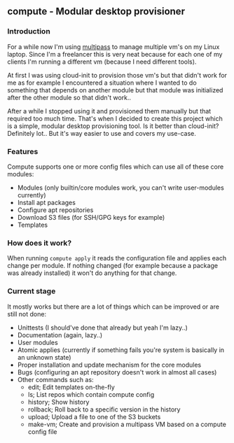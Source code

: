 ## compute - Modular desktop provisioner

### Introduction
For a while now I'm using [multipass](https://github.com/canonical/multipass) to manage multiple vm's on my Linux laptop.
Since I'm a freelancer this is very neat because for each one of my clients I'm running a different vm (because I need different tools).

At first I was using cloud-init to provision those vm's but that didn't work for me as for example I encountered a situation where I wanted to do something that depends on another module but that module was initialized after the other module so that didn't work..

After a while I stopped using it and provisioned them manually but that required too much time.
That's when I decided to create this project which is a simple, modular desktop provisioning tool.
Is it better than cloud-init? Definitely lot.. But it's way easier to use and covers my use-case.

### Features
Compute supports one or more config files which can use all of these core modules:

- Modules (only builtin/core modules work, you can't write user-modules currently)
- Install apt packages
- Configure apt repositories
- Download S3 files (for SSH/GPG keys for example)
- Templates

### How does it work?
When running `compute apply` it reads the configuration file and applies each change per module.
If nothing changed (for example because a package was already installed) it won't do anything for that change.

### Current stage
It mostly works but there are a lot of things which can be improved or are still not done:

- Unittests (I should've done that already but yeah I'm lazy..)
- Documentation (again, lazy..)
- User modules
- Atomic applies (currently if something fails you're system is basically in an unknown state)
- Proper installation and update mechanism for the core modules
- Bugs (configuring an apt repository doesn't work in almost all cases)
- Other commands such as:
    - edit; Edit templates on-the-fly
    - ls; List repos which contain compute config
    - history; Show history
    - rollback; Roll back to a specific version in the history
    - upload; Upload a file to one of the S3 buckets
    - make-vm; Create and provision a multipass VM based on a compute config file
